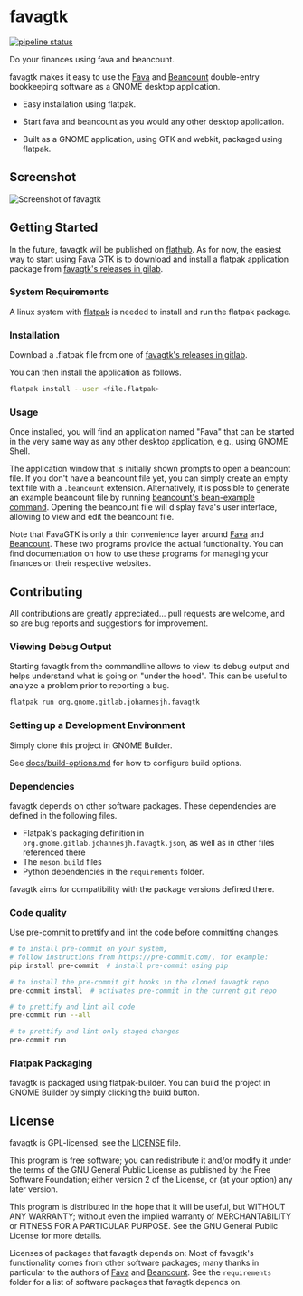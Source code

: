 # favagtk

[![pipeline status](https://gitlab.gnome.org/johannesjh/favagtk/badges/main/pipeline.svg)](https://gitlab.gnome.org/johannesjh/favagtk/-/commits/main)

Do your finances using fava and beancount.

favagtk makes it easy to use the
[Fava](https://github.com/beancount/fava) and
[Beancount](https://github.com/beancount/beancount)
double-entry bookkeeping software as a GNOME desktop application.

- Easy installation using flatpak.

- Start fava and beancount as you would any other desktop application.

- Built as a GNOME application, using GTK and webkit, packaged using flatpak.

## Screenshot

![Screenshot of favagtk](https://gitlab.gnome.org/johannesjh/favagtk/raw/HEAD/data/screenshots/main.png)

## Getting Started

In the future, favagtk will be published on [flathub](https://flathub.org/). As for now, the easiest way to start using Fava GTK is to download and install a flatpak application package from [favagtk's releases in gilab](https://gitlab.gnome.org/johannesjh/favagtk/-/releases).

### System Requirements

A linux system with [flatpak](https://flatpak.org/) is needed to install and run the flatpak package.

### Installation

Download a .flatpak file from one of [favagtk's releases in gitlab](https://gitlab.gnome.org/johannesjh/favagtk/-/releases).

You can then install the application as follows.

```bash
flatpak install --user <file.flatpak>
```

### Usage

Once installed, you will find an application named "Fava" that can be started in the very same way as any other desktop application, e.g., using GNOME Shell.

The application window that is initially shown prompts to open a beancount file. If you don't have a beancount file yet, you can simply create an empty text file with a `.beancount` extension. Alternatively, it is possible to generate an example beancount file by running [beancount's bean-example command](https://beancount.github.io/docs/tutorial_example.html#generate-an-example-file). Opening the beancount file will display fava's user interface, allowing to view and edit the beancount file.

Note that FavaGTK is only a thin convenience layer around [Fava](https://github.com/beancount/fava) and [Beancount](https://github.com/beancount/beancount). These two programs provide the actual functionality. You can find documentation on how to use these programs for managing your finances on their respective websites.

## Contributing

All contributions are greatly appreciated... pull requests are welcome, and so are bug reports and suggestions for improvement.

### Viewing Debug Output

Starting favagtk from the commandline allows to view its debug output and helps understand what is going on "under the hood". This can be useful to analyze a problem prior to reporting a bug.

```bash
flatpak run org.gnome.gitlab.johannesjh.favagtk
```

### Setting up a Development Environment

Simply clone this project in GNOME Builder.

See [docs/build-options.md](./docs/build-options.md)
for how to configure build options.

### Dependencies

favagtk depends on other software packages.
These dependencies are defined in the following files.

- Flatpak's packaging definition in `org.gnome.gitlab.johannesjh.favagtk.json`,
  as well as in other files referenced there
- The `meson.build` files
- Python dependencies in the `requirements` folder.

favagtk aims for compatibility with the package versions defined there.

### Code quality

Use [pre-commit](https://pre-commit.com/) to prettify and lint the code before committing changes.

```bash
# to install pre-commit on your system,
# follow instructions from https://pre-commit.com/, for example:
pip install pre-commit  # install pre-commit using pip

# to install the pre-commit git hooks in the cloned favagtk repo
pre-commit install  # activates pre-commit in the current git repo

# to prettify and lint all code
pre-commit run --all

# to prettify and lint only staged changes
pre-commit run
```

### Flatpak Packaging

favagtk is packaged using flatpak-builder.
You can build the project in GNOME Builder by simply clicking the build button.

## License

favagtk is GPL-licensed, see the [LICENSE](./LICENSE) file.

This program is free software; you can redistribute it and/or
modify it under the terms of the GNU General Public License
as published by the Free Software Foundation; either version 2
of the License, or (at your option) any later version.

This program is distributed in the hope that it will be useful,
but WITHOUT ANY WARRANTY; without even the implied warranty of
MERCHANTABILITY or FITNESS FOR A PARTICULAR PURPOSE. See the
GNU General Public License for more details.

Licenses of packages that favagtk depends on:
Most of favagtk's functionality comes from other software packages;
many thanks in particular to the authors of
[Fava](https://github.com/beancount/fava)
and [Beancount](https://github.com/beancount/beancount).
See the `requirements` folder for a list of software packages
that favagtk depends on.
